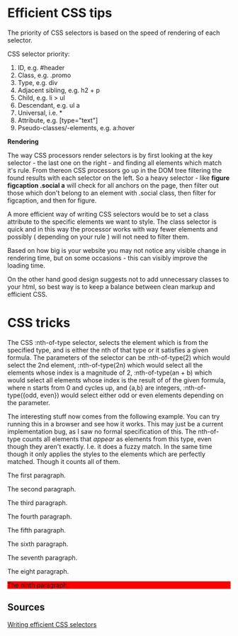 # Efficient CSS tips
The priority of CSS selectors is based on the speed of rendering of each selector.

CSS selector priority:

1. ID, e.g. #header
2. Class, e.g. .promo
3. Type, e.g. div
4. Adjacent sibling, e.g. h2 + p
5. Child, e.g. li > ul
6. Descendant, e.g. ul a
7. Universal, i.e. *
8. Attribute, e.g. [type="text"]
9. Pseudo-classes/-elements, e.g. a:hover

**Rendering**

The way CSS processors render selectors is by first looking at the key selector - the last one on the right - and finding all elements which match it's rule. From thereon CSS processors go up in the DOM tree filtering the found results with each selector on the left. So a heavy selector - like **figure figcaption .social a** will check for all anchors on the page, then filter out those which don't belong to an element with .social class, then filter for figcaption, and then for figure.

A more efficient way of writing CSS selectors would be to set a class attribute to the specific elements we want to style. The class selector is quick and in this way the processor works with way fewer elements and possibly ( depending on your rule ) will not need to filter them.

Based on how big is your website you may not notice any visible change in rendering time, but on some occasions - this can visibly improve the loading time.

On the other hand good design suggests not to add unnecessary classes to your html, so best way is to keep a balance between clean markup and efficient CSS.

# CSS tricks

The CSS :nth-of-type selector, selects the element which is from the specified type, and is either the nth of that type or it satisfies a given formula.
The parameters of the selector can be
    :nth-of-type(2) which would select the 2nd element,
    :nth-of-type(2n) which would select all the elements whose index is a magnitude of 2,
    :nth-of-type(an + b) which would select all elements whose index is the result of of the given formula, where n starts from 0 and cycles up, and {a,b} are integers,
    :nth-of-type({odd, even}) would select either odd or even elements depending on the parameter.

The interesting stuff now comes from the following example.
You can try running this in a browser and see how it works. This may just be a current implementation bug, as I saw no formal specification of this.
The nth-of-type counts all elements that *appear* as elements from this type, even though they aren't exactly. I.e. it does a fuzzy match.
In the same time though it only applies the styles to the elements which are perfectly matched. Though it counts all of them.

<!DOCTYPE html>
<html>
<head>
<style>
.asd:nth-of-type(2n) {
    background: red;
}
</style>
</head>
<body>

<p class="asd.counted-though-it-is-different">The first paragraph.</p>
<p class="asd">The second paragraph.</p>
<p class="asdcountingthirdparagraph">The third paragraph.</p>
<p class="asd--counted-but-style-not-applied-cause-it-is-not-perfect-match">The fourth paragraph.</p>
<p class="asd-again-counted">The fifth paragraph.</p>
<p class="asd">The sixth paragraph.</p>
<p class="asdcountingseventhparagraph">The seventh paragraph.</p>
<p class="asd">The eight paragraph.</p>
<p class="asd">The ninth paragraph.</p>

</body>
</html>

## Sources

[Writing efficient CSS selectors](https://csswizardry.com/2011/09/writing-efficient-css-selectors/)
